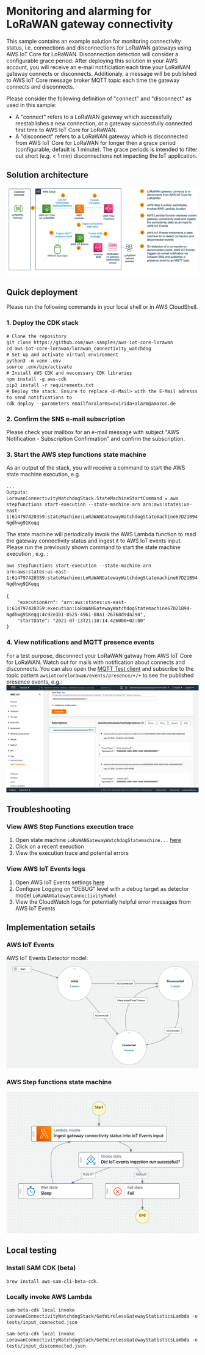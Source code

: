 # Monitoring and alarming for LoRaWAN gateway connectivity 

This sample contains an example solution for monitoring connectivity status, i.e. connections and disconnections for LoRaWAN gateways using AWS IoT Core for LoRaWAN. Disconnection detection will consider a configurable grace period. After deploying this solution in your AWS account, you will receive an e-mail notificiation each time your LoRaWAN gateway connects or disconnects.  Additionaly, a message will be published to AWS IoT Core message broker MQTT topic each time the gateway connects and disconnects. 

Please consider the following definition of "connect" and "disconnect" as used in this sample:

- A "connect" refers to a LoRaWAN gateway which successfully reestablishes a new connection, or a gateway successfully connected first time to AWS IoT Core for LoRaWAN.
- A "disconnect" refers to a LoRaWAN gateway which is disconnected from AWS IoT Core for LoRaWAN for longer then a grace period (configurable, default is 1 minute). The grace periods is intended to filter out short (e.g. < 1 min) disconnections not impacting the IoT application.

## Solution architecture

![Architecture overview](images/connectivity_watchdog_architecture.png)

## Quick deployment

Please run the following commands in your local shell or in AWS CloudShell.

### **1. Deploy the CDK stack**

``` shell
# Clone the repository 
git clone https://github.com/aws-samples/aws-iot-core-lorawan
cd aws-iot-core-lorawan/lorawan_connectivity_watchdog
# Set up and activate virtual environment
python3 -m venv .env
source .env/bin/activate 
# Install AWS CDK and neccessary CDK libraries
npm install -g aws-cdk
pip3 install -r requirements.txt   
# Deploy the stack. Ensure to replace <E-Mail> with the E-Mail adresss to send notifications to
cdk deploy --parameters emailforalarms=svirida+alarm@amazon.de
```

### **2. Confirm the SNS e-mail subscription**  

Please check your mailbox for an e-mail message with subject "AWS Notification - Subscription Confirmation" and confirm the subscription.

### **3. Start the AWS step functions state machine** 

As an output of the stack, you will receive a command to start the AWS state machine execution, e.g.

```shell 
...
Outputs:
LorawanConnectivityWatchdogStack.StateMachineStartCommand = aws stepfunctions start-execution --state-machine-arn arn:aws:states:us-east-1:614797420359:stateMachine:LoRaWANGatewayWatchdogStatemachine67D21B94-Ngdhwg91Keqq
```

The state machine will periodically involk the AWS Lambda function to read the gateway connectivity status and ingest it to AWS IoT events input. Please run the previously shown command to start the state machine execution , e.g. :

```shell
aws stepfunctions start-execution --state-machine-arn arn:aws:states:us-east-1:614797420359:stateMachine:LoRaWANGatewayWatchdogStatemachine67D21B94-Ngdhwg91Keqq

{
    "executionArn": "arn:aws:states:us-east-1:614797420359:execution:LoRaWANGatewayWatchdogStatemachine67D21B94-Ngdhwg91Keqq:4c92e301-8525-4961-80a1-26768d9da294",
    "startDate": "2021-07-13T21:18:14.426000+02:00"
}
```
    
### **4. View notifications and MQTT presence events** 

For a test purpose, disconnect your LoRaWAN gatway from AWS IoT Core for LoRaWAN. Watch out for mails with notification about connects and disconnects. You can also open the [MQTT Test client](https://console.aws.amazon.com/iot/home?region=#/test) and subscribe to the topic pattern `awsiotcorelorawan/events/presence/+/+` to see the published presence events, e.g.:
![LoRaWAN gateway presence events](images/mqtttestclient.png)


## Troubleshooting

### View AWS Step Functions execution trace

1. Open state machine `LoRaWANGatewayWatchdogStatemachine...` [here](https://console.aws.amazon.com/states/home?region=#/statemachines)
2. Click on a recent exeuction
3. View the execution trace and potential errors

### View AWS IoT Events logs

1. Open AWS IoT Events settings [here](https://console.aws.amazon.com/iotevents/home?region=#/settings/logging)
2. Configure Logging on "DEBUG" level with a debug target as detector model `LoRaWANGatewayConnectivityModel`
3. View the CloudWatch logs for potentially helpful error messages from AWS IoT Events

## Implementation setails

### **AWS IoT Events**
AWS IoT Events Detector model:
![IoT Events Detector model](images/ioteventsdetectormodel.png)

### **AWS Step functions state machine**
![AWS Step functions state machine](images/step_functions_state_machine.png)


## Local testing


### Install SAM CDK (beta)
```
brew install aws-sam-cli-beta-cdk.
```

### Locally invoke AWS Lambda

```
sam-beta-cdk local invoke LorawanConnectivityWatchdogStack/GetWirelessGatewayStatisticsLambda -e tests/input_connected.json
```

```
sam-beta-cdk local invoke LorawanConnectivityWatchdogStack/GetWirelessGatewayStatisticsLambda -e tests/input_disconnected.json
```